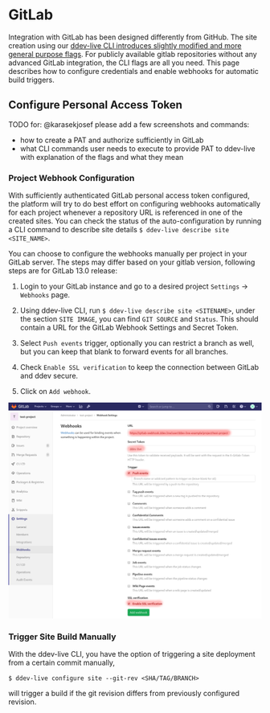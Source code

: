 # GitLab

Integration with GitLab has been designed differently from GitHub. The site creation using our [ddev-live CLI introduces slightly modified and more general purpose flags](https://docs.ddev.com/sites/#gitlab). For publicly available gitlab repositories without any advanced GitLab integration, the CLI flags are all you need. This page describes how to configure credentials and enable webhooks for automatic build triggers.

## Configure Personal Access Token

TODO for: @karasekjosef please add a few screenshots and commands:
- how to create a PAT and authorize sufficiently in GitLab
- what CLI commands user needs to execute to provide PAT to ddev-live with explanation of the flags and what they mean

### Project Webhook Configuration

With sufficiently authenticated GitLab personal access token configured, the platform will try to do best effort on configuring webhooks automatically for each project whenever a repository URL is referenced in one of the created sites. You can check the status of the auto-configuration by running a CLI command to describe site details `$ ddev-live describe site <SITE_NAME>`.

You can choose to configure the webhooks manually per project in your GitLab server. The steps may differ based on your gitlab version, following steps are for GitLab 13.0 release:
1) Login to your GitLab instance and go to a desired project `Settings` -> `Webhooks` page.

2) Using ddev-live CLI, run `$ ddev-live describe site <SITENAME>`, under the section `SITE IMAGE`, you can find `GIT SOURCE` and `Status`. This should contain a URL for the GitLab Webhook Settings and Secret Token.

3) Select `Push events` trigger, optionally you can restrict a branch as well, but you can keep that blank to forward events for all branches.

4) Check `Enable SSL verification` to keep the connection between GitLab and ddev secure.

5) Click on `Add webhook`.

![Manual Webhook Configuration](img/gitlab-webhook-manual-config.png)

### Trigger Site Build Manually

With the ddev-live CLI, you have the option of triggering a site deployment from a certain commit manually,

```
$ ddev-live configure site --git-rev <SHA/TAG/BRANCH>
```

will trigger a build if the git revision differs from previously configured revision. 

